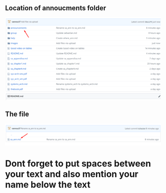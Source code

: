 ## Location of annoucments folder

![](whereann.png)

## The file

![](annloc.png)

# Dont forget to put spaces between your text and also mention your name below the text

